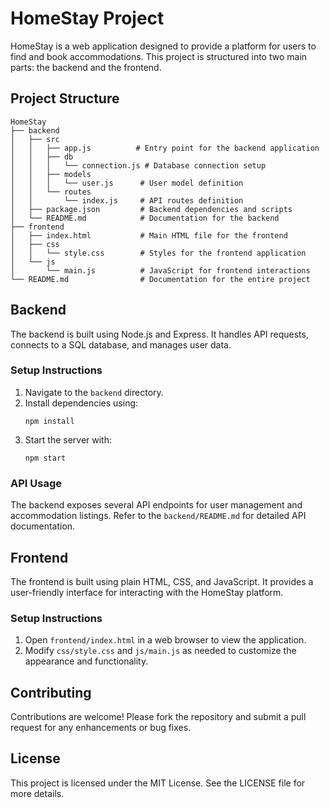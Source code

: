 # HomeStay Project

HomeStay is a web application designed to provide a platform for users to find and book accommodations. This project is structured into two main parts: the backend and the frontend.

## Project Structure

```
HomeStay
├── backend
│   ├── src
│   │   ├── app.js          # Entry point for the backend application
│   │   ├── db
│   │   │   └── connection.js # Database connection setup
│   │   ├── models
│   │   │   └── user.js      # User model definition
│   │   └── routes
│   │       └── index.js     # API routes definition
│   ├── package.json         # Backend dependencies and scripts
│   └── README.md            # Documentation for the backend
├── frontend
│   ├── index.html           # Main HTML file for the frontend
│   ├── css
│   │   └── style.css        # Styles for the frontend application
│   └── js
│       └── main.js          # JavaScript for frontend interactions
└── README.md                # Documentation for the entire project
```

## Backend

The backend is built using Node.js and Express. It handles API requests, connects to a SQL database, and manages user data.

### Setup Instructions

1. Navigate to the `backend` directory.
2. Install dependencies using:
   ```
   npm install
   ```
3. Start the server with:
   ```
   npm start
   ```

### API Usage

The backend exposes several API endpoints for user management and accommodation listings. Refer to the `backend/README.md` for detailed API documentation.

## Frontend

The frontend is built using plain HTML, CSS, and JavaScript. It provides a user-friendly interface for interacting with the HomeStay platform.

### Setup Instructions

1. Open `frontend/index.html` in a web browser to view the application.
2. Modify `css/style.css` and `js/main.js` as needed to customize the appearance and functionality.

## Contributing

Contributions are welcome! Please fork the repository and submit a pull request for any enhancements or bug fixes.

## License

This project is licensed under the MIT License. See the LICENSE file for more details.